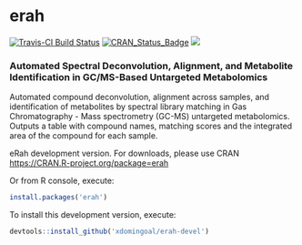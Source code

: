# erah

[![Travis-CI Build Status](https://travis-ci.org/xdomingoal/erah-devel.svg?branch=devel)](https://travis-ci.org/xdomingoal/erah-devel)
[![CRAN_Status_Badge](http://www.r-pkg.org/badges/version/erah)](https://cran.r-project.org/package=erah)
[![](http://cranlogs.r-pkg.org/badges/erah)](http://cran.rstudio.com/web/packages/erah/index.html)

### Automated Spectral Deconvolution, Alignment, and Metabolite Identification in GC/MS-Based Untargeted Metabolomics

Automated compound deconvolution, alignment across samples, and identification of metabolites by spectral library matching in Gas Chromatography - Mass spectrometry (GC-MS) untargeted metabolomics. Outputs a table with compound names, matching scores and the integrated area of the compound for each sample.

eRah development version. For downloads, please use CRAN
https://CRAN.R-project.org/package=erah 

Or from R console, execute:

```r
install.packages('erah')
```
To install this development version, execute:

```r
devtools::install_github('xdomingoal/erah-devel')
```